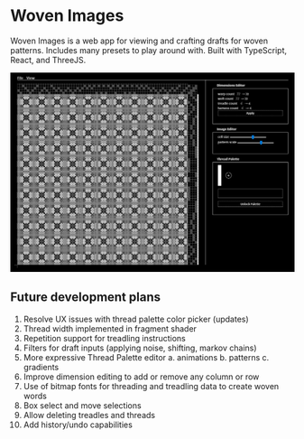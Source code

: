 # Woven Images
Woven Images is a web app for viewing and crafting drafts for woven patterns. Includes many presets to play around with.
Built with TypeScript, React, and ThreeJS.

![A screen capture of the web application in use with a complex weaving pattern](./src/Images/woven-images-1.png)

## Future development plans

1. Resolve UX issues with thread palette color picker (updates)
2. Thread width implemented in fragment shader
3. Repetition support for treadling instructions
4. Filters for draft inputs (applying noise, shifting, markov chains)
5. More expressive Thread Palette editor
	a. animations
	b. patterns
	c. gradients
6. Improve dimension editing to add or remove any column or row
7. Use of bitmap fonts for threading and treadling data to create woven words
8. Box select and move selections
9. Allow deleting treadles and threads 
10. Add history/undo capabilities